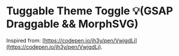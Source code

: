 # Tuggable Theme Toggle 💡(GSAP Draggable && MorphSVG)

Inspired from: [https://codepen.io/jh3y/pen/VwjgdLj](https://codepen.io/jh3y/pen/VwjgdLj).
